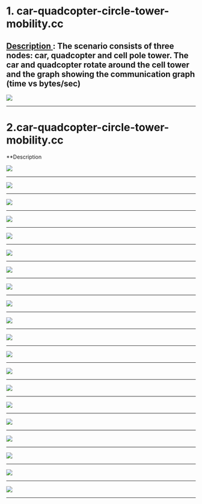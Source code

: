 
# 1. car-quadcopter-circle-tower-mobility.cc


## <u> Description </u>: The scenario consists of three nodes:  car, quadcopter and cell pole tower. The car and quadcopter rotate around the cell tower and the graph showing the communication graph (time vs bytes/sec)


![](car-quadcopter-circle-tower-mobility.gif)


---
# 2.car-quadcopter-circle-tower-mobility.cc

**Description

![](car-quadcopter-circle-tower-mobility.gif)

---

![](car-quadcopter-circular-mobility.gif)

---

![](car-quadcopter-pole-circular-mobility.gif)

---

![](four-node-client.gif)

---

![](intermediate-node-car-quadcopter-circular-mobility.gif)

---

![](ten-cars-circular-mobility.gif)

---

![](ten-node-random-walk.gif)

---

![](three-car-constant-connectivity.gif)

---

![](three-node-client.gif)

---

![](three-node-mobility.gif)

---

![](three-node-random-walk.gif)

---

![](two-car-client-server-mobility.gif)

---

![](two-car-constant-connectivity-through-distance.gif)

---

![](two-car-constant-connectivity-through-motion.gif)

---

![](two-car-straight-mobility-client-server.gif)

---

![](two-node-circular-mobility.gif)

---

![](two-node-client-server-connectivity.gif)

---

![](two-node-obstacle-server-connection-dip.gif)

---

![](two-node-obstacle-server-connection-drop.gif)

---

![](two-node-straight-mobility.gif)

---

